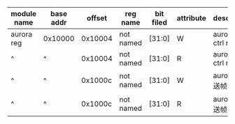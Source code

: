 |module name|base addr|offset|reg name|bit filed|attribute|description|
|---------|----------|----------|----------|----------|----------|----------|
aurora reg|0x10000|0x10004|not named|[31:0]|W| auroratx ctrl register|
^|^|0x10004|not named|[31:0]|R| auroratx ctrl register|
^|^|0x1000c|not named|[31:0]|W| auroratx 发送帧头|
^|^|0x1000c|not named|[31:0]|R| auroratx 发送帧头|

